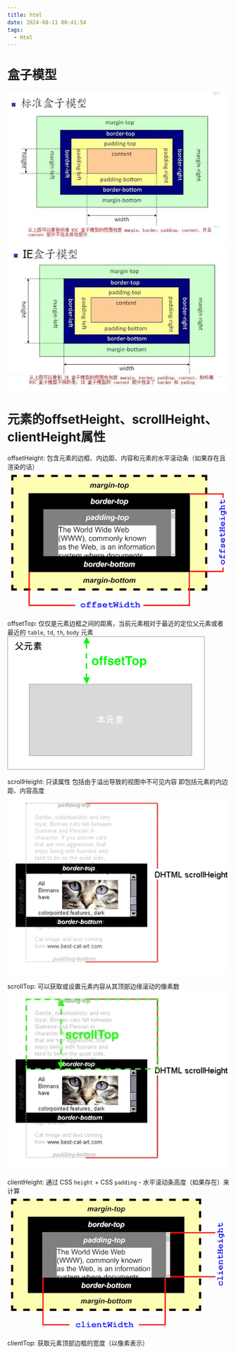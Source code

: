 ```yaml
---
title: html
date: 2024-08-11 00:41:54
tags:
  - Html
---
```

# 盒子模型
![images](../images/html/Standard-box-model.png)
![images](../images/html/Weird-box-model.webp)


# 元素的offsetHeight、scrollHeight、clientHeight属性

offsetHeight: 包含元素的边框、内边距、内容和元素的水平滚动条（如果存在且渲染的话）
![images](../images/html/dimensions-offset.png)



offsetTop: 仅仅是元素边框之间的距离，当前元素相对于最近的定位父元素或者最近的 `table`, `td`, `th`, `body` 元素
![images](../images/html/offsetTop.webp)





scrollHeight: 只读属性 包括由于溢出导致的视图中不可见内容 即包括元素的内边距、内容高度
![images](../images/html/scrollheight.png)



scrollTop: 可以获取或设置元素内容从其顶部边缘滚动的像素数
![images](../images/html/scrollTop.webp)





clientHeight: 通过 CSS `height` + CSS `padding` - 水平滚动条高度（如果存在）来计算
![images](../images/html/dimensions-client.png)



clientTop: 获取元素顶部边框的宽度（以像素表示）